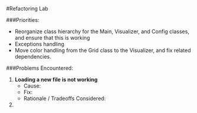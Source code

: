 #Refactoring Lab

###Priorities:
 * Reorganize class hierarchy for the Main, Visualizer, and Config classes, and ensure that this is working
 * Exceptions handling
 * Move color handling from the Grid class to the Visualizer, and fix related dependencies.
 
###Problems Encountered:
1. **Loading a new file is not working**
   * Cause:
   * Fix: 
   * Rationale / Tradeoffs Considered:
2.